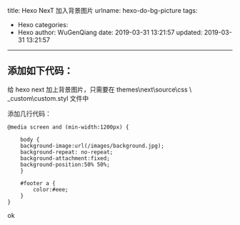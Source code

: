 title: Hexo NexT 加入背景图片
urlname: hexo-do-bg-picture
tags:
  - Hexo
categories:
  - Hexo
author: WuGenQiang
date: 2019-03-31 13:21:57
updated: 2019-03-31 13:21:57
---

## 添加如下代码：

给 hexo next 加上背景图片，只需要在 themes\next\source\css \ _custom\custom.styl 文件中

添加几行代码：

```
@media screen and (min-width:1200px) {

    body {
    background-image:url(/images/background.jpg);
    background-repeat: no-repeat;
    background-attachment:fixed;
    background-position:50% 50%; 
    }

    #footer a {
        color:#eee;
    }
}
```

ok